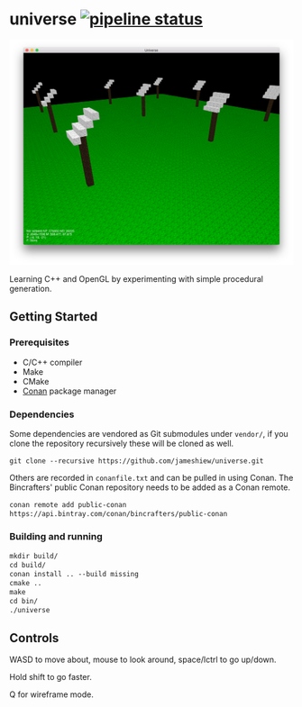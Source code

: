 # universe [![pipeline status](https://gitlab.com/jameshiew/universe/badges/master/pipeline.svg)](https://gitlab.com/jameshiew/universe/commits/master)

![Screenshot](screenshot.png "Screenshot")

Learning C++ and OpenGL by experimenting with simple procedural generation.

## Getting Started

### Prerequisites

* C/C++ compiler
* Make
* CMake
* [Conan](https://conan.io/) package manager

### Dependencies

Some dependencies are vendored as Git submodules under `vendor/`, if you clone the repository recursively these will be cloned as well.
```
git clone --recursive https://github.com/jameshiew/universe.git
```

Others are recorded in `conanfile.txt` and can be pulled in using Conan. The Bincrafters' public Conan repository needs to be added as a Conan remote.
```
conan remote add public-conan https://api.bintray.com/conan/bincrafters/public-conan
```

### Building and running

```
mkdir build/
cd build/
conan install .. --build missing
cmake ..
make
cd bin/
./universe
```

## Controls

WASD to move about, mouse to look around, space/lctrl to go up/down.

Hold shift to go faster.

Q for wireframe mode.
